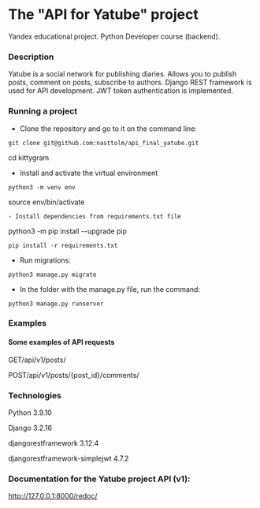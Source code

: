 # The "API for Yatube" project
Yandex educational project. Python Developer course (backend).
### Description
Yatube is a social network for publishing diaries. Allows you to publish posts, comment on posts, subscribe to authors.
Django REST framework is used for API development. JWT token authentication is implemented. 

### Running a project

- Clone the repository and go to it on the command line:
```
git clone git@github.com:nasttolm/api_final_yatube.git
```
cd kittygram

- Install and activate the virtual environment
```
python3 -m venv env
```
source env/bin/activate
```
- Install dependencies from requirements.txt file
```
python3 -m pip install --upgrade pip
```
pip install -r requirements.txt
```
- Run migrations:
```
python3 manage.py migrate
```
- In the folder with the manage.py file, run the command:
```
python3 manage.py runserver
```
### Examples

#### Some examples of API requests

GET/api/v1/posts/

POST/api/v1/posts/{post_id}/comments/

### Technologies
Python 3.9.10

Django 3.2.16

djangorestframework 3.12.4

djangorestframework-simplejwt 4.7.2

### Documentation for the Yatube project API (v1):

http://127.0.0.1:8000/redoc/

